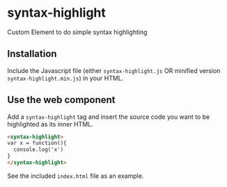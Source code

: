 # syntax-highlight
Custom Element to do simple syntax highlighting

## Installation
Include the Javascript file (either `syntax-highlight.js` OR minified version `syntax-highlight.min.js`) in your HTML.

## Use the web component
Add a `syntax-highlight` tag and insert the source code you want to be highlighted as its inner HTML.

```html
<syntax-highlight>
var x = function(){
  console.log('x')
}
</syntax-highlight>
```

See the included `index.html` file as an example.
